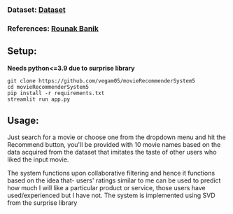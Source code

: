 ### Dataset: [Dataset](https://grouplens.org/datasets/movielens/)
### References: [Rounak Banik](https://www.kaggle.com/code/rounakbanik/movie-recommender-systems)
## Setup: 
**Needs python<=3.9 due to surprise library**
```
git clone https://github.com/vegam05/movieRecommenderSystem5
cd movieRecommenderSystem5
pip install -r requirements.txt
streamlit run app.py
```
## Usage:
Just search for a movie or choose one from the dropdown menu and hit the Recommend button, you'll be provided with 10 movie names based on the data acquired from the dataset that imitates the taste of other users who liked the input movie.

The system functions upon collaborative filtering and hence it functions based on the idea that- users' ratings similar to me can be used to predict how much I will like a particular product or service, those users have used/experienced but I have not.
The system is implemented using SVD from the surprise library
